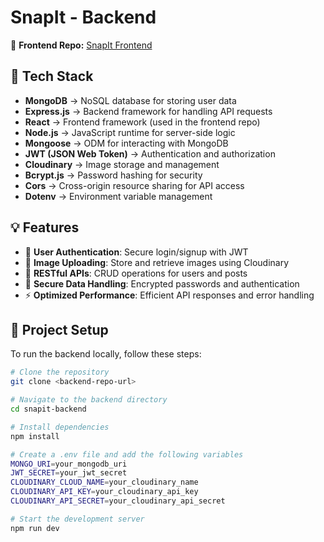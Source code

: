 # SnapIt - Backend  

🚀 **Frontend Repo:** [SnapIt Frontend]("https://snapitbackend.onrender.com")  

## 📌 Tech Stack  

- **MongoDB** → NoSQL database for storing user data  
- **Express.js** → Backend framework for handling API requests  
- **React** → Frontend framework (used in the frontend repo)  
- **Node.js** → JavaScript runtime for server-side logic  
- **Mongoose** → ODM for interacting with MongoDB  
- **JWT (JSON Web Token)** → Authentication and authorization  
- **Cloudinary** → Image storage and management  
- **Bcrypt.js** → Password hashing for security  
- **Cors** → Cross-origin resource sharing for API access  
- **Dotenv** → Environment variable management  

## 💡 Features  

- 🔐 **User Authentication**: Secure login/signup with JWT  
- 📸 **Image Uploading**: Store and retrieve images using Cloudinary  
- 📂 **RESTful APIs**: CRUD operations for users and posts  
- 🔄 **Secure Data Handling**: Encrypted passwords and authentication  
- ⚡ **Optimized Performance**: Efficient API responses and error handling  

## 📂 Project Setup  

To run the backend locally, follow these steps:  

```sh
# Clone the repository
git clone <backend-repo-url>

# Navigate to the backend directory
cd snapit-backend

# Install dependencies
npm install

# Create a .env file and add the following variables
MONGO_URI=your_mongodb_uri
JWT_SECRET=your_jwt_secret
CLOUDINARY_CLOUD_NAME=your_cloudinary_name
CLOUDINARY_API_KEY=your_cloudinary_api_key
CLOUDINARY_API_SECRET=your_cloudinary_api_secret

# Start the development server
npm run dev
